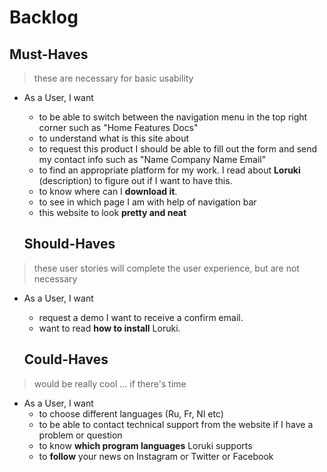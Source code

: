 # Backlog

## Must-Haves

> these are necessary for basic usability

- As a User, I want
  - to be able to switch between the navigation menu in the top right corner such as "Home  Features  Docs"
  - to understand what is this site about
  - to request this product I should be able to fill out the form and send my contact info such as "Name  Company Name  Email" 
  - to find an appropriate platform for my work. I read about **Loruki** (description) to figure out if I want to have this.  
  - to know where can I **download it**.  
  - to see in which page I am with help of navigation bar
  - this website to look **pretty and neat**
  
  
  ## Should-Haves
  
> these user stories will complete the user experience, but are not necessary

- As a User, I want
  - request a demo I want to receive a confirm email.
  - want to read **how to install** Loruki.  

  ## Could-Haves

> would be really cool ... if there's time

- As a User, I want
  - to choose different languages (Ru, Fr, Nl etc)
  - to be able to contact technical support from the website if I have a problem or question 
  - to know **which program languages** Loruki supports
  - to **follow** your news on Instagram or Twitter or Facebook
